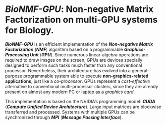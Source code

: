 *BioNMF-GPU*: Non-negative Matrix Factorization on multi-GPU systems for Biology.
==========

***BioNMF-GPU*** is an efficient implementation of the ***Non-negative Matrix Factorization*** (***NMF***) algorithm based on a programmable ***Graphics-Processing Unit*** (***GPU***). Since numerous linear-algebra operations are required to draw images on the screen, GPUs are devices specially designed to perform such tasks much faster than any conventional processor. Nevertheless, their architecture has evolved into a general-purpose programmable system able to execute **non-graphics-related applications**, just like a *co-processor*. GPUs represent a *cost-effective* alternative to conventional multi-processor clusters, since they are already present on almost any modern PC or laptop as a *graphics card*.

This implementation is based on the NVIDIA’s programming model: ***CUDA*** (***Compute Unified Device Architecture***). Large input matrices are blockwise transferred and processed. Systems with multiple GPUs can be synchronized through ***MPI*** (***Message Passing Interface***).
